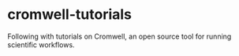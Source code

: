 # cromwell-tutorials
Following with tutorials on Cromwell, an open source tool for running scientific workflows.
